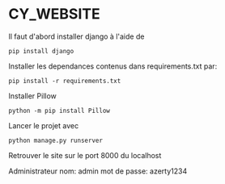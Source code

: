 # CY_WEBSITE

Il faut d'abord installer django à l'aide de 
```
pip install django
```
Installer les dependances contenus dans requirements.txt par:
```
pip install -r requirements.txt
```
Installer Pillow
```
python -m pip install Pillow
```
Lancer le projet avec 
```
python manage.py runserver
```
Retrouver le site sur le port 8000 du  localhost

Administrateur
nom: admin
mot de passe: azerty1234


